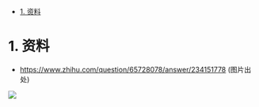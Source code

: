 
<!-- TOC -->

- [1. 资料](#1-资料)

<!-- /TOC -->

<a id="markdown-1-资料" name="1-资料"></a>
# 1. 资料

* https://www.zhihu.com/question/65728078/answer/234151778 (图片出处)

![](http://ouxarji35.bkt.clouddn.com/v2-618df77c5ea07242f4e05961e986a034_r.jpg)